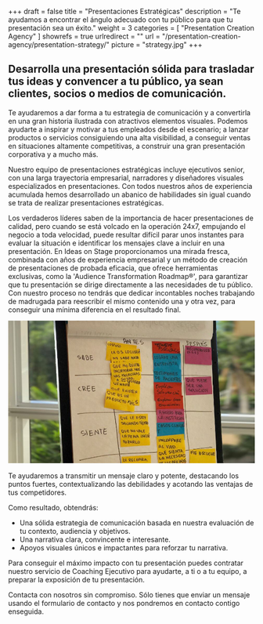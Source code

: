 +++
draft 		= false
title 		= "Presentaciones Estratégicas"
description	= "Te ayudamos a encontrar el ángulo adecuado con tu público para que tu presentación sea un éxito."
weight		= 3
categories	= [ "Presentation Creation Agency" ]
showrefs	= true
urlredirect	= ""
url 		= "/presentation-creation-agency/presentation-strategy/"
picture		= "strategy.jpg"
+++

## Desarrolla una presentación sólida para trasladar tus ideas y convencer a tu público, ya sean clientes, socios o medios de comunicación.

Te ayudaremos a dar forma a tu estrategia de comunicación y a convertirla en una gran historia ilustrada con atractivos elementos visuales. Podemos ayudarte a inspirar y motivar a tus empleados desde el escenario; a lanzar productos o servicios consiguiendo una alta visibilidad, a conseguir ventas en situaciones altamente competitivas, a construir una gran presentación corporativa y a mucho más.

Nuestro equipo de presentaciones estratégicas incluye ejecutivos senior, con una larga trayectoria empresarial, narradores y diseñadores visuales especializados en presentaciones. Con todos nuestros años de experiencia acumulada hemos desarrollado un abanico de habilidades sin igual cuando se trata de realizar presentaciones estratégicas.

Los verdaderos líderes saben de la importancia de hacer presentaciones de calidad, pero cuando se está volcado en la operación 24x7, empujando el negocio a toda velocidad, puede resultar difícil parar unos instantes para evaluar la situación e identificar los mensajes clave a incluir en una presentación. En Ideas on Stage proporcionamos una mirada fresca, combinada con años de experiencia empresarial y un método de creación de presentaciones de probada eficacia, que ofrece herramientas exclusivas, como la 'Audience Transformation Roadmap®', para garantizar que tu presentación se dirige directamente a las necesidades de tu público. Con nuestro proceso no tendrás que dedicar incontables noches trabajando de madrugada para reescribir el mismo contenido una y otra vez, para conseguir una mínima diferencia en el resultado final.

![strategy_board][pic1]

Te ayudaremos a transmitir un mensaje claro y potente, destacando los puntos fuertes, contextualizando las debilidades y acotando las ventajas de tus competidores.

Como resultado, obtendrás:

* Una sólida estrategia de comunicación basada en nuestra evaluación de tu contexto, audiencia y objetivos.
* Una narrativa clara, convincente e interesante.
* Apoyos visuales únicos e impactantes para reforzar tu narrativa.

Para conseguir el máximo impacto con tu presentación puedes contratar nuestro servicio de Coaching Ejecutivo para ayudarte, a ti o a tu equipo, a preparar la exposición de tu presentación.

Contacta con nosotros sin compromiso. Sólo tienes que enviar un mensaje usando el formulario de contacto y nos pondremos en contacto contigo enseguida. 


[pic1]: strategy.jpg